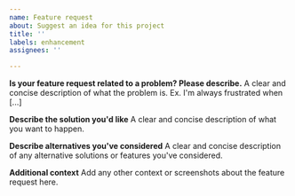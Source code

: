 ```yaml
---
name: Feature request
about: Suggest an idea for this project
title: ''
labels: enhancement
assignees: ''

---
```


<!---
Make sure to check the roadmap (https://docs.jesse.trade/docs/roadmap.html) and the Trello boards linked there whether your idea is already listed and give Jesse's documentation a good read to make sure you don't request something that's already possible. If possible use Discord (https://jesse.trade/discord) to discuss your ideas with the community.
-->

**Is your feature request related to a problem? Please describe.**
A clear and concise description of what the problem is. Ex. I'm always frustrated when [...]

**Describe the solution you'd like**
A clear and concise description of what you want to happen.

**Describe alternatives you've considered**
A clear and concise description of any alternative solutions or features you've considered.

**Additional context**
Add any other context or screenshots about the feature request here.
